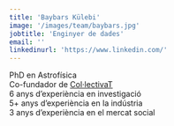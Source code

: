 ```yaml
---
title: 'Baybars Külebi'
image: '/images/team/baybars.jpg'
jobtitle: 'Enginyer de dades'
email: ''
linkedinurl: 'https://www.linkedin.com/'
---
```


PhD en Astrofísica<br>
Co-fundador de [Col·lectivaT](https://collectivat.cat/)<br>
6 anys d’experiència en investigació<br>
5+ anys d’experiència en la indústria<br>
3 anys d’experiència en el mercat social
